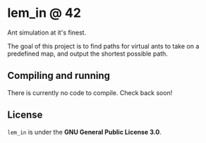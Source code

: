 # lem\_in @ 42
Ant simulation at it's finest.

The goal of this project is to find paths for virtual ants to take on a
predefined map, and output the shortest possible path.

## Compiling and running
There is currently no code to compile. Check back soon!

## License
`lem_in` is under the **GNU General Public License 3.0**.
